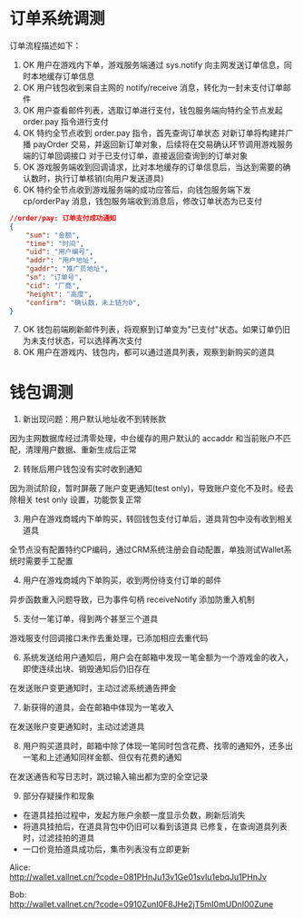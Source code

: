 # 订单系统调测

订单流程描述如下：
1. OK 用户在游戏内下单，游戏服务端通过 sys.notify 向主网发送订单信息，同时本地缓存订单信息
2. OK 用户钱包收到来自主网的 notify/receive 消息，转化为一封未支付订单邮件
3. OK 用户查看邮件列表，选取订单进行支付，钱包服务端向特约全节点发起 order.pay 指令进行支付
4. OK 特约全节点收到 order.pay 指令，首先查询订单状态
    对新订单将构建并广播 payOrder 交易，并返回新订单对象，后续将在交易确认环节调用游戏服务端的订单回调接口
    对于已支付订单，直接返回查询到的订单对象
5. OK 游戏服务端收到回调请求，比对本地缓存的订单信息后，当达到需要的确认数时，执行订单核销(向用户发送道具)
6. OK 特约全节点收到游戏服务端的成功应答后，向钱包服务端下发 cp/orderPay 消息，钱包服务端收到消息后，修改订单状态为已支付
```json
//order/pay: 订单支付成功通知
{
    "sum": "金额",
    "time": "时间",
    "uid": "用户编号",
    "addr": "用户地址",
    "gaddr": "推广员地址",
    "sn": "订单号",
    "cid": "厂商",
    "height": "高度",
    "confirm": "确认数，未上链为0",
}
```
7. OK 钱包前端刷新邮件列表，将观察到订单变为"已支付"状态。如果订单仍旧为未支付状态，可以选择再次支付
8. OK 用户在游戏内、钱包内，都可以通过道具列表，观察到新购买的道具

# 钱包调测

1. 新出现问题：用户默认地址收不到转账款

因为主网数据库经过清零处理，中台缓存的用户默认的 accaddr 和当前账户不匹配，清理用户数据、重新生成后正常

2. 转账后用户钱包没有实时收到通知

因为测试阶段，暂时屏蔽了账户变更通知(test only)，导致账户变化不及时。经去除相关 test only 设置，功能恢复正常

3. 用户在游戏商城内下单购买，转回钱包支付订单后，道具背包中没有收到相关道具

全节点没有配置特约CP编码，通过CRM系统注册会自动配置，单独测试Wallet系统时需要手工配置

4. 用户在游戏商城内下单购买，收到两份待支付订单的邮件

异步函数重入问题导致，已为事件句柄 receiveNotify 添加防重入机制

5. 支付一笔订单，得到两个甚至三个道具

游戏服支付回调接口未作去重处理，已添加相应去重代码

6. 系统发送给用户通知后，用户会在邮箱中发现一笔金额为一个游戏金的收入，即使连续出块、销毁通知后仍旧存在

在发送账户变更通知时，主动过滤系统通告押金

7. 新获得的道具，会在邮箱中体现为一笔收入

在发送账户变更通知时，主动过滤道具

8. 用户购买道具时，邮箱中除了体现一笔同时包含花费、找零的通知外，还多出一笔和上述通知同样金额、但仅有花费的通知

在发送通告和写日志时，跳过输入输出都为空的全空记录

9. 部分存疑操作和现象

- 在道具挂拍过程中，发起方账户余额一度显示负数，刷新后消失
- 将道具挂拍后，在道具背包中仍旧可以看到该道具
    已修复，在查询道具列表时，过滤挂拍的道具
- 一口价竞拍道具成功后，集市列表没有立即更新


Alice:  
http://wallet.vallnet.cn/?code=081PHnJu13v1Ge01svIu1ebqJu1PHnJv

Bob:    
http://wallet.vallnet.cn/?code=0910ZunI0F8JHe2jT5mI0mUDnI00Zune
